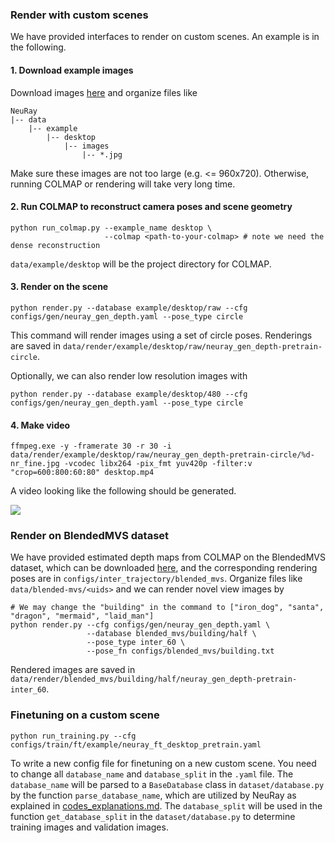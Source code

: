 ### Render with custom scenes

We have provided interfaces to render on custom scenes. An example is in the following.

#### 1. Download example images 

Download images [here](https://drive.google.com/file/d/1Lkt5nNlC9M5Agkt5y3uzD2VX7R2ElalS/view?usp=sharing) and organize files like

```
NeuRay
|-- data
    |-- example
        |-- desktop
            |-- images
                |-- *.jpg
```

Make sure these images are not too large (e.g. <= 960x720). Otherwise, running COLMAP or rendering will take very long time.

#### 2. Run COLMAP to reconstruct camera poses and scene geometry

```shell
python run_colmap.py --example_name desktop \
                     --colmap <path-to-your-colmap> # note we need the dense reconstruction
```

`data/example/desktop` will be the project directory for COLMAP.

#### 3. Render on the scene

```shell
python render.py --database example/desktop/raw --cfg configs/gen/neuray_gen_depth.yaml --pose_type circle
```

This command will render images using a set of circle poses. Renderings are saved in `data/render/example/desktop/raw/neuray_gen_depth-pretrain-circle`.

Optionally, we can also render low resolution images with

```
python render.py --database example/desktop/480 --cfg configs/gen/neuray_gen_depth.yaml --pose_type circle
```

#### 4. Make video

```shell
ffmpeg.exe -y -framerate 30 -r 30 -i data/render/example/desktop/raw/neuray_gen_depth-pretrain-circle/%d-nr_fine.jpg -vcodec libx264 -pix_fmt yuv420p -filter:v "crop=600:800:60:80" desktop.mp4
```

A video looking like the following should be generated.

 ![](assets/desktop.gif)

### Render on BlendedMVS dataset

We have provided estimated depth maps from COLMAP on the BlendedMVS dataset, which can be downloaded [here](https://drive.google.com/file/d/10FeghnPjjY9JjeM17pcG3XLgH7jhm4jX/view?usp=sharing), and the corresponding rendering poses are in `configs/inter_trajectory/blended_mvs`. Organize files like `data/blended-mvs/<uids>` and we can render novel view images by

```shell
# We may change the "building" in the command to ["iron_dog", "santa", "dragon", "mermaid", "laid_man"]
python render.py --cfg configs/gen/neuray_gen_depth.yaml \
                 --database blended_mvs/building/half \ 
                 --pose_type inter_60 \
                 --pose_fn configs/blended_mvs/building.txt
```

 Rendered images are saved in `data/render/blended_mvs/building/half/neuray_gen_depth-pretrain-inter_60`.
 
### Finetuning on a custom scene

```shell
python run_training.py --cfg configs/train/ft/example/neuray_ft_desktop_pretrain.yaml
```
To write a new config file for finetuning on a new custom scene. You need to change all `database_name` and `database_split` in the `.yaml` file.
The `database_name` will be parsed to a `BaseDatabase` class in `dataset/database.py` by the function `parse_database_name`, which are utilized by NeuRay as explained in [codes_explanations.md](codes_explanations.md).
The `database_split` will be used in the function `get_database_split` in the `dataset/database.py` to determine training images and validation images.